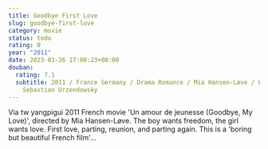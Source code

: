 ```yaml
---
title: Goodbye First Love
slug: goodbye-first-love
category: movie
status: todo
rating: 0
year: "2011"
date: 2023-03-26 17:00:23+08:00
douban:
  rating: 7.1
  subtitle: 2011 / France Germany / Drama Romance / Mia Hansen-Løve / Lola Créton,
    Sebastian Urzendowsky
---
```


Via tw yangpigui 2011 French movie 'Un amour de jeunesse (Goodbye, My Love)', directed by Mia Hansen-Løve. The boy wants freedom, the girl wants love. First love, parting, reunion, and parting again. This is a 'boring but beautiful French film'...
